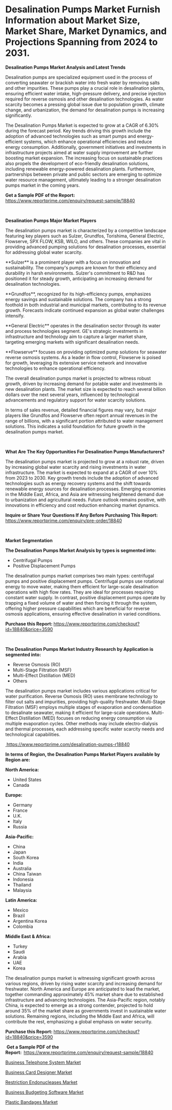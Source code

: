 <p><h1>Desalination Pumps Market Furnish Information about Market Size, Market Share, Market Dynamics, and Projections Spanning from 2024 to 2031.</h1></p><p><strong>Desalination Pumps Market Analysis and Latest Trends</strong></p>
<p><p>Desalination pumps are specialized equipment used in the process of converting seawater or brackish water into fresh water by removing salts and other impurities. These pumps play a crucial role in desalination plants, ensuring efficient water intake, high-pressure delivery, and precise injection required for reverse osmosis and other desalination technologies. As water scarcity becomes a pressing global issue due to population growth, climate change, and urbanization, the demand for desalination pumps is increasing significantly.</p><p>The Desalination Pumps Market is expected to grow at a CAGR of 6.30% during the forecast period. Key trends driving this growth include the adoption of advanced technologies such as smart pumps and energy-efficient systems, which enhance operational efficiencies and reduce energy consumption. Additionally, government initiatives and investments in infrastructure projects aimed at water supply improvement are further boosting market expansion. The increasing focus on sustainable practices also propels the development of eco-friendly desalination solutions, including renewable energy-powered desalination plants. Furthermore, partnerships between private and public sectors are emerging to optimize water resource management, ultimately leading to a stronger desalination pumps market in the coming years.</p></p>
<p><strong>Get a Sample PDF of the Report:&nbsp;</strong> <a href="https://www.reportprime.com/enquiry/request-sample/18840?utm_campaign=1082&utm_medium=2&utm_source=Github&utm_content=ia&utm_term=22112024&utm_id=desalination-pumps">https://www.reportprime.com/enquiry/request-sample/18840</a></p>
<p>&nbsp;</p>
<p><strong>Desalination Pumps Major Market Players</strong></p>
<p><p>The desalination pumps market is characterized by a competitive landscape featuring key players such as Sulzer, Grundfos, Torishima, General Electric, Flowserve, SPX FLOW, KSB, WILO, and others. These companies are vital in providing advanced pumping solutions for desalination processes, essential for addressing global water scarcity.</p><p>**Sulzer** is a prominent player with a focus on innovation and sustainability. The company's pumps are known for their efficiency and durability in harsh environments. Sulzer's commitment to R&D has positioned it for steady growth, anticipating an increasing demand for desalination technologies.</p><p>**Grundfos**, recognized for its high-efficiency pumps, emphasizes energy savings and sustainable solutions. The company has a strong foothold in both industrial and municipal markets, contributing to its revenue growth. Forecasts indicate continued expansion as global water challenges intensify.</p><p>**General Electric** operates in the desalination sector through its water and process technologies segment. GE's strategic investments in infrastructure and technology aim to capture a larger market share, targeting emerging markets with significant desalination needs.</p><p>**Flowserve** focuses on providing optimized pump solutions for seawater reverse osmosis systems. As a leader in flow control, Flowserve is poised for growth, leveraging its extensive service network and innovative technologies to enhance operational efficiency.</p><p>The overall desalination pumps market is projected to witness robust growth, driven by increasing demand for potable water and investments in new desalination plants. The market size is expected to reach several billion dollars over the next several years, influenced by technological advancements and regulatory support for water scarcity solutions.</p><p>In terms of sales revenue, detailed financial figures may vary, but major players like Grundfos and Flowserve often report annual revenues in the range of billions, with a significant portion attributed to water management solutions. This indicates a solid foundation for future growth in the desalination pumps market.</p></p>
<p>&nbsp;</p>
<p><strong>What Are The Key Opportunities For Desalination Pumps Manufacturers?</strong></p>
<p><p>The desalination pumps market is projected to grow at a robust rate, driven by increasing global water scarcity and rising investments in water infrastructure. The market is expected to expand at a CAGR of over 10% from 2023 to 2030. Key growth trends include the adoption of advanced technologies such as energy recovery systems and the shift towards renewable energy sources for desalination processes. Emerging economies in the Middle East, Africa, and Asia are witnessing heightened demand due to urbanization and agricultural needs. Future outlook remains positive, with innovations in efficiency and cost reduction enhancing market dynamics.</p></p>
<p><strong>Inquire or Share Your Questions If Any Before Purchasing This Report:</strong> <a href="https://www.reportprime.com/enquiry/pre-order/18840?utm_campaign=1082&utm_medium=2&utm_source=Github&utm_content=ia&utm_term=22112024&utm_id=desalination-pumps">https://www.reportprime.com/enquiry/pre-order/18840</a></p>
<p>&nbsp;</p>
<p><strong>Market Segmentation</strong></p>
<p><strong>The Desalination Pumps Market Analysis by types is segmented into:</strong></p>
<p><ul><li>Centrifugal Pumps</li><li>Positive Displacement Pumps</li></ul></p>
<p><p>The desalination pumps market comprises two main types: centrifugal pumps and positive displacement pumps. Centrifugal pumps use rotational energy to move water, making them efficient for large-scale desalination operations with high flow rates. They are ideal for processes requiring constant water supply. In contrast, positive displacement pumps operate by trapping a fixed volume of water and then forcing it through the system, offering higher pressure capabilities which are beneficial for reverse osmosis applications, ensuring effective desalination in varied conditions.</p></p>
<p><strong>Purchase this Report:&nbsp;</strong><a href="https://www.reportprime.com/checkout?id=18840&price=3590&utm_campaign=1082&utm_medium=2&utm_source=Github&utm_content=ia&utm_term=22112024&utm_id=desalination-pumps">https://www.reportprime.com/checkout?id=18840&price=3590</a></p>
<p>&nbsp;</p>
<p><strong>The Desalination Pumps Market Industry Research by Application is segmented into:</strong></p>
<p><ul><li>Reverse Osmosis (RO)</li><li>Multi-Stage Filtration (MSF)</li><li>Multi-Effect Distillation (MED)</li><li>Others</li></ul></p>
<p><p>The desalination pumps market includes various applications critical for water purification. Reverse Osmosis (RO) uses membrane technology to filter out salts and impurities, providing high-quality freshwater. Multi-Stage Filtration (MSF) employs multiple stages of evaporation and condensation to desalinate seawater, making it efficient for large-scale operations. Multi-Effect Distillation (MED) focuses on reducing energy consumption via multiple evaporation cycles. Other methods may include electro-dialysis and thermal processes, each addressing specific water scarcity needs and technological capabilities.</p></p>
<p><a href="https://www.reportprime.com/desalination-pumps-r18840?utm_campaign=1082&utm_medium=2&utm_source=Github&utm_content=ia&utm_term=22112024&utm_id=desalination-pumps">&nbsp;https://www.reportprime.com/desalination-pumps-r18840</a></p>
<p><strong>In terms of Region, the Desalination Pumps Market Players available by Region are:</strong></p>
<p>
    <p> <strong> North America: </strong>
        <ul>
            <li>United States</li>
            <li>Canada</li>
        </ul>
        </p> 
    <p> <strong> Europe: </strong>
        <ul>
            <li>Germany</li>
            <li>France</li>
            <li>U.K.</li>
            <li>Italy</li>
            <li>Russia</li>
        </ul>
        </p> 
    <p> <strong> Asia-Pacific: </strong>
        <ul>
            <li>China</li>
            <li>Japan</li>
            <li>South Korea</li>
            <li>India</li>
            <li>Australia</li>
            <li>China Taiwan</li>
            <li>Indonesia</li>
            <li>Thailand</li>
            <li>Malaysia</li>
        </ul>
        </p> 
    <p> <strong> Latin America: </strong>
        <ul>
            <li>Mexico</li>
            <li>Brazil</li>
            <li>Argentina Korea</li>
            <li>Colombia</li>
        </ul>
        </p> 
    <p> <strong> Middle East & Africa: </strong>
        <ul>
            <li>Turkey</li>
            <li>Saudi</li>
            <li>Arabia</li>
            <li>UAE</li>
            <li>Korea</li>
        </ul>
    </p>
    </p>
<p><p>The desalination pumps market is witnessing significant growth across various regions, driven by rising water scarcity and increasing demand for freshwater. North America and Europe are anticipated to lead the market, together commanding approximately 45% market share due to established infrastructure and advancing technologies. The Asia-Pacific region, notably China, is expected to emerge as a strong contender, projected to hold around 35% of the market share as governments invest in sustainable water solutions. Remaining regions, including the Middle East and Africa, will contribute the rest, emphasizing a global emphasis on water security.</p></p>
<p><strong>Purchase this Report: </strong><a href="https://www.reportprime.com/checkout?id=18840&price=3590&utm_campaign=1082&utm_medium=2&utm_source=Github&utm_content=ia&utm_term=22112024&utm_id=desalination-pumps">https://www.reportprime.com/checkout?id=18840&price=3590</a></p>
<p>&nbsp;<strong>Get a Sample PDF of the Report:&nbsp;&nbsp;</strong><a href="https://www.reportprime.com/enquiry/request-sample/18840?utm_campaign=1082&utm_medium=2&utm_source=Github&utm_content=ia&utm_term=22112024&utm_id=desalination-pumps">https://www.reportprime.com/enquiry/request-sample/18840</a></p>
<p><strong></strong></p>
<p><p><a href="https://www.linkedin.com/pulse/business-telephone-system-market-development-top-players-oy6le?utm_campaign=1082&utm_medium=2&utm_source=Github&utm_content=ia&utm_term=22112024&utm_id=desalination-pumps">Business Telephone System Market</a></p><p><a href="https://www.linkedin.com/pulse/report-impact-latest-trends-business-card-designer-market-xmyke?utm_campaign=1082&utm_medium=2&utm_source=Github&utm_content=ia&utm_term=22112024&utm_id=desalination-pumps">Business Card Designer Market</a></p><p><a href="https://issuu.com/reportprime-2/docs/restriction-endonucleases-market-si_28d18472b82c45?utm_campaign=1082&utm_medium=2&utm_source=Github&utm_content=ia&utm_term=22112024&utm_id=desalination-pumps">Restriction Endonucleases Market</a></p><p><a href="https://www.linkedin.com/pulse/amacro-overview-forecast-cagr-144-business-budgeting-software-6vxce?utm_campaign=1082&utm_medium=2&utm_source=Github&utm_content=ia&utm_term=22112024&utm_id=desalination-pumps">Business Budgeting Software Market</a></p><p><a href="https://issuu.com/reportprime-2/docs/plastic-bandages-market-size-2030.p_e5c013711a65ce?utm_campaign=1082&utm_medium=2&utm_source=Github&utm_content=ia&utm_term=22112024&utm_id=desalination-pumps">Plastic Bandages Market</a></p></p>